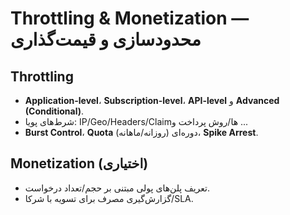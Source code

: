 # Throttling & Monetization — محدودسازی و قیمت‌گذاری

## Throttling
- **Application-level**، **Subscription-level**، **API-level** و **Advanced (Conditional)**.
- شرط‌های پویا: IP/Geo/Headers/Claimها/روش پرداخت و ...
- **Burst Control**، **Quota** دوره‌ای (روزانه/ماهانه)، **Spike Arrest**.

## Monetization (اختیاری)
- تعریف پلن‌های پولی مبتنی بر حجم/تعداد درخواست.
- گزارش‌گیری مصرف برای تسویه با شرکا/SLA.
